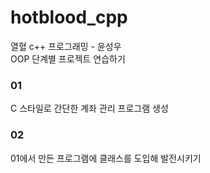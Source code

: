 # hotblood_cpp

열혈 c++ 프로그래밍 - 윤성우 <br>
OOP 단계별 프로젝트 연습하기

### 01
C 스타일로 간단한 계좌 관리 프로그램 생성

### 02
01에서 만든 프로그램에 클래스를 도입해 발전시키기
